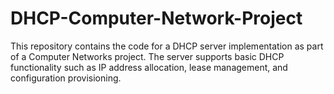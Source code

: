 # DHCP-Computer-Network-Project
This repository contains the code for a DHCP server implementation as part of a Computer Networks project. The server supports basic DHCP functionality such as IP address allocation, lease management, and configuration provisioning.
